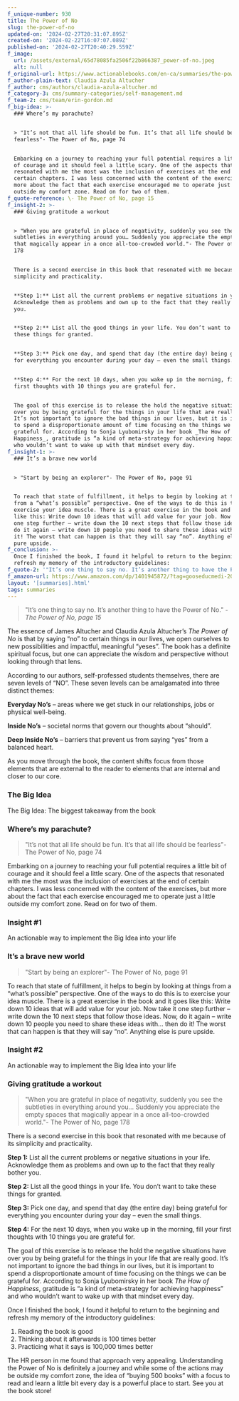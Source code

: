 ```yaml
---
f_unique-number: 930
title: The Power of No
slug: the-power-of-no
updated-on: '2024-02-27T20:31:07.895Z'
created-on: '2024-02-22T16:07:07.089Z'
published-on: '2024-02-27T20:40:29.559Z'
f_image:
  url: /assets/external/65d78085fa2506f22b866387_power-of-no.jpeg
  alt: null
f_original-url: https://www.actionablebooks.com/en-ca/summaries/the-power-of-no/
f_author-plain-text: Claudia Azula Altucher
f_author: cms/authors/claudia-azula-altucher.md
f_category-3: cms/summary-categories/self-management.md
f_team-2: cms/team/erin-gordon.md
f_big-idea: >-
  ### Where’s my parachute?


  > "It’s not that all life should be fun. It’s that all life should be
  fearless"- The Power of No, page 74


  Embarking on a journey to reaching your full potential requires a little bit
  of courage and it should feel a little scary. One of the aspects that
  resonated with me the most was the inclusion of exercises at the end of
  certain chapters. I was less concerned with the content of the exercises, but
  more about the fact that each exercise encouraged me to operate just a little
  outside my comfort zone. Read on for two of them.
f_quote-reference: \- The Power of No, page 15
f_insight-2: >-
  ### Giving gratitude a workout


  > "When you are grateful in place of negativity, suddenly you see the
  subtleties in everything around you… Suddenly you appreciate the empty spaces
  that magically appear in a once all-too-crowded world."- The Power of No, page
  178


  There is a second exercise in this book that resonated with me because of its
  simplicity and practicality.


  **Step 1:** List all the current problems or negative situations in your life.
  Acknowledge them as problems and own up to the fact that they really bother
  you.


  **Step 2:** List all the good things in your life. You don’t want to take
  these things for granted.


  **Step 3:** Pick one day, and spend that day (the entire day) being grateful
  for everything you encounter during your day – even the small things.


  **Step 4:** For the next 10 days, when you wake up in the morning, fill your
  first thoughts with 10 things you are grateful for.


  The goal of this exercise is to release the hold the negative situations have
  over you by being grateful for the things in your life that are really good.
  It’s not important to ignore the bad things in our lives, but it is important
  to spend a disproportionate amount of time focusing on the things we can be
  grateful for. According to Sonja Lyubomirsky in her book _The How of
  Happiness_, gratitude is “a kind of meta-strategy for achieving happiness” and
  who wouldn’t want to wake up with that mindset every day.
f_insight-1: >-
  ### It’s a brave new world


  > "Start by being an explorer"- The Power of No, page 91


  To reach that state of fulfillment, it helps to begin by looking at things
  from a “what’s possible” perspective. One of the ways to do this is to
  exercise your idea muscle. There is a great exercise in the book and it goes
  like this: Write down 10 ideas that will add value for your job. Now take it
  one step further – write down the 10 next steps that follow those ideas. Now,
  do it again – write down 10 people you need to share these ideas with… then do
  it! The worst that can happen is that they will say “no”. Anything else is
  pure upside.
f_conclusion: >-
  Once I finished the book, I found it helpful to return to the beginning and
  refresh my memory of the introductory guidelines:
f_quote-2: '"It’s one thing to say no. It’s another thing to have the Power of No."'
f_amazon-url: https://www.amazon.com/dp/1401945872/?tag=gooseducmedi-20
layout: '[summaries].html'
tags: summaries
---
```


> "It’s one thing to say no. It’s another thing to have the Power of No." _\- The Power of No, page 15_

The essence of James Altucher and Claudia Azula Altucher’s _The Power of No_ is that by saying “no” to certain things in our lives, we open ourselves to new possibilities and impactful, meaningful “yeses”. The book has a definite spiritual focus, but one can appreciate the wisdom and perspective without looking through that lens.

According to our authors, self-professed students themselves, there are seven levels of “NO”. These seven levels can be amalgamated into three distinct themes:

**Everyday No’s** – areas where we get stuck in our relationships, jobs or physical well-being.

**Inside No’s** – societal norms that govern our thoughts about “should”.

**Deep Inside No’s** – barriers that prevent us from saying “yes” from a balanced heart.

As you move through the book, the content shifts focus from those elements that are external to the reader to elements that are internal and closer to our core.

### The Big Idea

The Big Idea: The biggest takeaway from the book

### Where’s my parachute?

> "It’s not that all life should be fun. It’s that all life should be fearless"- The Power of No, page 74

Embarking on a journey to reaching your full potential requires a little bit of courage and it should feel a little scary. One of the aspects that resonated with me the most was the inclusion of exercises at the end of certain chapters. I was less concerned with the content of the exercises, but more about the fact that each exercise encouraged me to operate just a little outside my comfort zone. Read on for two of them.

### Insight #1

An actionable way to implement the Big Idea into your life

### It’s a brave new world

> "Start by being an explorer"- The Power of No, page 91

To reach that state of fulfillment, it helps to begin by looking at things from a “what’s possible” perspective. One of the ways to do this is to exercise your idea muscle. There is a great exercise in the book and it goes like this: Write down 10 ideas that will add value for your job. Now take it one step further – write down the 10 next steps that follow those ideas. Now, do it again – write down 10 people you need to share these ideas with… then do it! The worst that can happen is that they will say “no”. Anything else is pure upside.

### Insight #2

An actionable way to implement the Big Idea into your life

### Giving gratitude a workout

> "When you are grateful in place of negativity, suddenly you see the subtleties in everything around you… Suddenly you appreciate the empty spaces that magically appear in a once all-too-crowded world."- The Power of No, page 178

There is a second exercise in this book that resonated with me because of its simplicity and practicality.

**Step 1:** List all the current problems or negative situations in your life. Acknowledge them as problems and own up to the fact that they really bother you.

**Step 2:** List all the good things in your life. You don’t want to take these things for granted.

**Step 3:** Pick one day, and spend that day (the entire day) being grateful for everything you encounter during your day – even the small things.

**Step 4:** For the next 10 days, when you wake up in the morning, fill your first thoughts with 10 things you are grateful for.

The goal of this exercise is to release the hold the negative situations have over you by being grateful for the things in your life that are really good. It’s not important to ignore the bad things in our lives, but it is important to spend a disproportionate amount of time focusing on the things we can be grateful for. According to Sonja Lyubomirsky in her book _The How of Happiness_, gratitude is “a kind of meta-strategy for achieving happiness” and who wouldn’t want to wake up with that mindset every day.

Once I finished the book, I found it helpful to return to the beginning and refresh my memory of the introductory guidelines:

1.  Reading the book is good
2.  Thinking about it afterwards is 100 times better
3.  Practicing what it says is 100,000 times better

The HR person in me found that approach very appealing. Understanding the Power of No is definitely a journey and while some of the actions may be outside my comfort zone, the idea of “buying 500 books” with a focus to read and learn a little bit every day is a powerful place to start. See you at the book store!
